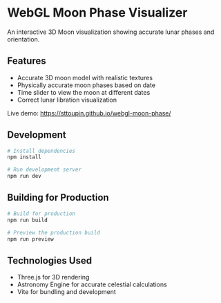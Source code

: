# WebGL Moon Phase Visualizer

An interactive 3D Moon visualization showing accurate lunar phases and orientation.

## Features

- Accurate 3D moon model with realistic textures
- Physically accurate moon phases based on date
- Time slider to view the moon at different dates
- Correct lunar libration visualization

Live demo: https://sttoupin.github.io/webgl-moon-phase/

## Development

```bash
# Install dependencies
npm install

# Run development server
npm run dev
```

## Building for Production

```bash
# Build for production
npm run build

# Preview the production build
npm run preview
```

## Technologies Used

- Three.js for 3D rendering
- Astronomy Engine for accurate celestial calculations
- Vite for bundling and development
